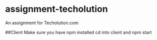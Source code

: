 # assignment-techolution
An assignment for Techolution.com

##Client
Make sure you have npm installed
cd into client and npm start
